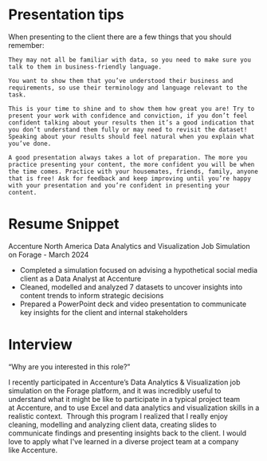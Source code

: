 # Presentation tips

When presenting to the client there are a few things that you should remember:

    They may not all be familiar with data, so you need to make sure you talk to them in business-friendly language.
     
    You want to show them that you’ve understood their business and requirements, so use their terminology and language relevant to the task.
     
    This is your time to shine and to show them how great you are! Try to present your work with confidence and conviction, if you don’t feel confident talking about your results then it’s a good indication that you don’t understand them fully or may need to revisit the dataset! Speaking about your results should feel natural when you explain what you’ve done.
     
    A good presentation always takes a lot of preparation. The more you practice presenting your content, the more confident you will be when the time comes. Practice with your housemates, friends, family, anyone that is free! Ask for feedback and keep improving until you’re happy with your presentation and you’re confident in presenting your content.


# Resume Snippet
Accenture North America Data Analytics and Visualization Job Simulation on
Forage - March 2024

 * Completed a simulation focused on advising a hypothetical social media client
   as a Data Analyst at Accenture
 * Cleaned, modelled and analyzed 7 datasets to uncover insights into content
   trends to inform strategic decisions
 * Prepared a PowerPoint deck and video presentation to communicate key insights
   for the client and internal stakeholders

# Interview
“Why are you interested in this role?”

I recently participated in Accenture’s Data Analytics & Visualization job
simulation on the Forage platform, and it was incredibly useful to understand
what it might be like to participate in a typical project team at Accenture, and
to use Excel and data analytics and visualization skills in a realistic
context. 
Through this program I realized that I really enjoy cleaning, modelling and
analyzing client data, creating slides to communicate findings and presenting
insights back to the client. I would love to apply what I've learned in
a diverse project team at a company like Accenture. 
